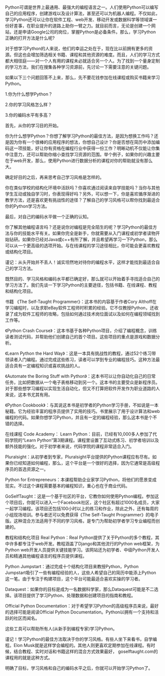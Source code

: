 Python可谓是世界上最通用、最强大的编程语言之一。人们使用Python可以编写自己的应用程序，创建游戏以及设计算法，甚至还可以为机器人编程。不仅如此，学习Python还可以让你在软件工程、web开发、移动开发或数据科学等领域谋一份好差事，在职业提升的道路上助你一臂之力。就目前而言，无论是创建一个网站，还是申请Google公司的岗位，掌握Python是必备条件。那么，学习Python正确的打开方法是什么呢?

对于想学习Python的人来说，他们的幸运之处在于，现在比以前拥有更多的资源。但这也会增加筛选相关书籍、课程和其他资源的难度。而且，人们的学习方式都大相径庭——对一个人有用的课程未必就适合另一个人。为了找到一个量身定制的学习方法，我们在搜集各种学习资源前，先讨论一下需要注意的关键问题。 

如果以下三个问题回答不上来，那么，先不要花钱参加在线课程或购买书籍来学习Python。

1.你为什么想学Python？

2.你的学习风格怎么样？

3.你的编码水平有多高？ 



首先，从你的学习目的开始。

你为什么想学Python？你想了解学习Python的最佳方法，是因为想换工作吗？还是因为你有一个很棒的应用程序的想法，你想自己设计？你是否想在简历中添加编码这一项技能，好让你有资格在编程行业中获得一份工作？明晰动机不仅能让你集中注意力，还可以帮助你缩小查找学习资源的范围。举个例子，如果你的兴趣主要在于web开发，那么，使用Python进行数据分析的课程对你的帮助就没有那么大。 

确定好目的之后，再来思考自己学习风格是怎样的。

你在类似学校的结构化环境中活跃吗？你喜欢通过阅读来自学技能吗？当你与其他学生互动或独自学习时，你表现得好吗？另外，可以想一下，你是喜欢循序渐进的教学方法，还是喜欢更有挑战性的途径？了解自己的学习风格可以帮你找到最适合你的Python学习方法。

最后，对自己的编码水平做一个正确的认知。

你了解其他编程语言吗？还是说你对编程是完全陌生的呢？学习Python的最佳方法与你的技能水平有关。如果你完全是新手，你就需要从入门课程或初学者读物开始钻研。如果你已经对Java或c++有所了解，并且希望再学习一下Python，那么可以从一个更高级的选项开始。与在线课程的学习途径相比，你可能会更喜欢教程或结构化项目。 

谨记：从头开始并不丢人！诚实坦然地对待你的编程水平，这样才能找到最适合自己的学习方法。

既然目的、学习风格和编码水平都已确定好，那么就可以开始着手寻找适合自己的学习方法了。我们先谈一下学习Python的主要途径，包括书籍、在线课程、教程和结构化项目。

书籍
《The Self-Taught Programmer》：这本书的内容基于作者Cory Althoff在学习编程时，以及求职eBay软件工程师时积累的经验。它不仅教授Python，还收录了成为软件工程师的攻略，包括如何通过技术岗位面试以及如何在编程领域找到工作等。 

《Python Crash Course》：这本书基于各种Python项目，介绍了编程概念，训练读者测试代码，并帮助他们创建自己的首个项目。这些项目的重点是游戏和数据分析。 

《Learn Python the Hard Way》：这是一本具有挑战性的教程，通过52个练习带领读者入门编程。通过完成这些练习，读者可以学到专业的编程技巧。这种方法最适合具有一定编程知识或喜欢挑战的人。 

《Automate the Boring Stuff with Python》：这本书可以让你自动化自己的日常任务，比如把数据从一个电子表格移动到另一个。这本书的主要受众是新程序员。对于那些想学习编程以实现生活自动化，但又不打算把软件开发作为职业道路的人来说，这本书尤其有用。 

《Python Cookbook》：与其说这本书是初学者的Python学习手册，不如说是一本秘籍。它为经验丰富的程序员提供了实用的技巧。书里展示了用于设计算法和web编程的代码。如果你想学习Python，并且有一定的编程经验，那么这本书是个不错的选择。 

在线课程
Code Academy： Learn Python：目前，已经有10,000多人参加了代码学院的“Learn Python”第3期课程。课程里设置了互动式练习、初学者培训以及额外技能的强化。对于初学者来说，代码学院的课程非常适合入门。

Pluralsight：从初学者到专家，Pluralsight平台提供的Python课程应有尽有。如果你已经知道如何编程，那么，这个平台是一个很好的选择，因为它通常是高级程序员的首选资源之一。

Python for Entrepreneurs：本课程帮助企业家学习Python，将他们的愿景变成现实。不过这个课程需要基本的编程知识，重心也在于商业代码。

GoSelfTaught：这是一个基于社区的平台，它教你如何使用Python编程。参加这个项目后，你就可以进入一个Facebook社区，这个社区有超过1000名成员，大家一起学习编程。该项目还包括100小时以上的练习和作业，除此之外，还有每周的小组现场培训。参与者还可以免费获得《The Self-Taught Programmer》的电子版。这种混合方法适用于不同的学习风格，是专门为帮助初学者学习专业编程而创建的。

教程和结构化项目
Real Python：Real Python提供了关于Python的多个教程，其中许多都专注于web开发。教程涵盖了Django和其他流行的Python web框架，为Python web开发人员提供关键技能学习。该网站还为初学者、中级Python开发人员和精通其他编程语言的程序员提供课程。

Python Jumpstart：通过完成十个结构化项目来教授Python，Python Jumpstart吸引了一些有编程经验的人，这些人希望自己的简历中能添上Python这一笔。由于专注于构建项目，这个平台可能最适合喜欢实操的学习者。 

Dataquest：如果你的目标是成为一名数据科学家，那么Dataquest可能是不二选择。该项目提供了学习Python、处理数据和创建项目的指南和教程。

 Official Python Documentation：对于希望学习Python的高级程序员来说，最好的选择可能是阅读Official Python Documentation。Python以拥有一个支持和活跃的社区而闻名。

这些工具可以帮助所有人(从新手到编程专家)学习Python。

谨记！学习Python的最佳方法取决于你的学习风格。有些人坐下来看书，自学编程。Elon Musk就是这样学会编程的。其他人则更喜欢定期参加在线课程。有时候，结合教程、实时对话和书籍这样的混合方式效果最好， goselftaught.com的课程用的就是这种方式。

明确了目标，学习风格和自己的编码水平之后，你就可以开始学习Python了。